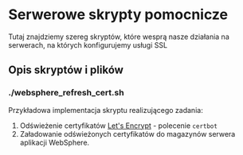 # Serwerowe skrypty pomocnicze
Tutaj znajdziemy szereg skryptów, które wesprą nasze działania na serwerach, na których konfigurujemy usługi SSL

## Opis skryptów i plików

### ./websphere_refresh_cert.sh
Przykładowa implementacja skryptu realizującego zadania:
1. Odświeżenie certyfikatów  [Let's Encrypt](https://letsencrypt.org/) - polecenie `certbot`
2. Załadowanie odświeżonych certyfikatów do magazynów serwera aplikacji WebSphere.